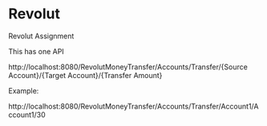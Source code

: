 # Revolut
Revolut Assignment

This has one API

http://localhost:8080/RevolutMoneyTransfer/Accounts/Transfer/{Source Account}/{Target Account}/{Transfer Amount}

Example:

http://localhost:8080/RevolutMoneyTransfer/Accounts/Transfer/Account1/Account1/30
